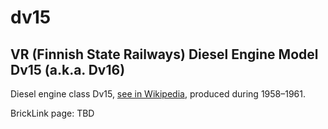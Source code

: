 # dv15

## VR (Finnish State Railways) Diesel Engine Model Dv15 (a.k.a. Dv16)

Diesel engine class Dv15, [see in Wikipedia](https://fi.wikipedia.org/wiki/Dv15), produced during 1958–1961.

BrickLink page: TBD
